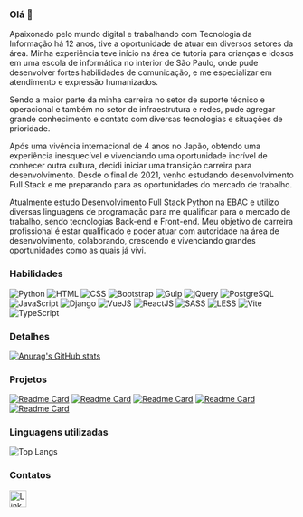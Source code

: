 ### Olá 👋

  Apaixonado pelo mundo digital e trabalhando com Tecnologia da Informação há 12 anos, tive a oportunidade de atuar em diversos setores da área. Minha experiência teve início na área de tutoria para crianças e idosos em uma escola de informática no interior de São Paulo, onde pude desenvolver fortes habilidades de comunicação, e me especializar em atendimento e expressão humanizados.

  Sendo a maior parte da minha carreira no setor de suporte técnico e operacional e também no setor de infraestrutura e redes, pude agregar grande conhecimento e contato com diversas tecnologias e situações de prioridade.
  
  Após uma vivência internacional de 4 anos no Japão, obtendo uma experiência inesquecível e vivenciando uma oportunidade incrível de conhecer outra cultura, decidi iniciar uma transição carreira para desenvolvimento. Desde o final de 2021, venho estudando desenvolvimento Full Stack e me preparando para as oportunidades do mercado de trabalho. 

  Atualmente estudo Desenvolvimento Full Stack Python na EBAC e utilizo diversas linguagens de programação para me qualificar para o mercado de trabalho, sendo tecnologias Back-end e Front-end. Meu objetivo de carreira profissional é estar qualificado e poder atuar com autoridade na área de desenvolvimento, colaborando, crescendo e vivenciando grandes oportunidades como as quais já vivi.

### Habilidades

![Python](https://img.shields.io/badge/python-grey?style=for-the-badge&logo=python)
![HTML](https://img.shields.io/badge/html-white?style=for-the-badge&logo=html5)
![CSS](https://img.shields.io/badge/css-red?style=for-the-badge&logo=css3)
![Bootstrap](https://img.shields.io/badge/bootstrap-green?style=for-the-badge&logo=bootstrap)
![Gulp](https://img.shields.io/badge/gulp-black?style=for-the-badge&logo=gulp)
![jQuery](https://img.shields.io/badge/jquery-blue?style=for-the-badge&logo=jquery)
![PostgreSQL](https://img.shields.io/badge/postgresql-purple?style=for-the-badge&logo=postgresql)
![JavaScript](https://img.shields.io/badge/javascript-orange?style=for-the-badge&logo=javascript)
![Django](https://img.shields.io/badge/django-grey?style=for-the-badge&logo=django)
![VueJS](https://img.shields.io/badge/vuejs-pink?style=for-the-badge&logo=vue.js)
![ReactJS](https://img.shields.io/badge/reactjs-darkred?style=for-the-badge&logo=react)
![SASS](https://img.shields.io/badge/sass-darkgrey?style=for-the-badge&logo=sass)
![LESS](https://img.shields.io/badge/less-darkgreen?style=for-the-badge&logo=less)
![Vite](https://img.shields.io/badge/vite-yellow?style=for-the-badge&logo=vite)
![TypeScript](https://img.shields.io/badge/typescript-white?style=for-the-badge&logo=typescript)

### Detalhes

[![Anurag's GitHub stats](https://github-readme-stats.vercel.app/api?username=guicamargo19&show_icons=true&theme=dark)](https://github.com/guicamargo19)

### Projetos

[![Readme Card](https://github-readme-stats.vercel.app/api/pin/?username=guicamargo19&repo=calculadora_vue&theme=light)](https://github.com/guicamargo19/calculadora_vue.git)
[![Readme Card](https://github-readme-stats.vercel.app/api/pin/?username=guicamargo19&repo=imc_react&theme=dark)](https://github.com/guicamargo19/imc_react.git)
[![Readme Card](https://github-readme-stats.vercel.app/api/pin/?username=guicamargo19&repo=agenda&theme=dark)](https://github.com/guicamargo19/agenda.git)
[![Readme Card](https://github-readme-stats.vercel.app/api/pin/?username=guicamargo19&repo=blog&theme=light)](https://github.com/guicamargo19/blog.git)
[![Readme Card](https://github-readme-stats.vercel.app/api/pin/?username=guicamargo19&repo=efood&theme=light)](https://github.com/guicamargo19/efood.git)

### Linguagens utilizadas

![Top Langs](https://github-readme-stats.vercel.app/api/top-langs/?username=guicamargo19&layout=compact)

### Contatos

[<img src='https://img.shields.io/badge/LinkedIn-007785?style=for-the-badge&logo=linkedin&logoColor=white' alt='Linkedin' height='30'>](https://www.linkedin.com/in/guilherme-ferreira-camargo/)
